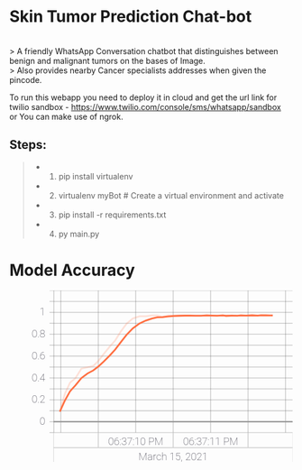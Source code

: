 # Skin Tumor Prediction Chat-bot
</br>
> A friendly WhatsApp Conversation  chatbot that distinguishes  between benign and malignant tumors on the bases of Image.<br>
> Also provides nearby Cancer specialists addresses when given the pincode.<br>

To run this webapp you need to deploy it in cloud and get the url link for twilio sandbox - https://www.twilio.com/console/sms/whatsapp/sandbox <br>
or You can make use of ngrok.<br>
## Steps:
>* 1) pip install virtualenv
>* 2) virtualenv myBot # Create a virtual environment and activate 
>* 3) pip install -r requirements.txt
>* 4) py main.py

# Model Accuracy 
<svg viewBox="0 0 330 200" xmlns="http://www.w3.org/2000/svg"><g><g><g><g><g><line x1="51.53200149536133" y1="165.1039981842041" x2="46.53200149536133" y2="165.1039981842041" style="visibility: inherit;" fill="rgb(0, 0, 0)" stroke="rgb(204, 204, 204)" stroke-width="1px"></line><line x1="51.53200149536133" y1="152.40369063157303" x2="46.53200149536133" y2="152.40369063157303" style="visibility: inherit;" fill="rgb(0, 0, 0)" stroke="rgb(204, 204, 204)" stroke-width="1px"></line><line x1="51.53200149536133" y1="139.70338307894193" x2="46.53200149536133" y2="139.70338307894193" style="visibility: inherit;" fill="rgb(0, 0, 0)" stroke="rgb(204, 204, 204)" stroke-width="1px"></line><line x1="51.53200149536133" y1="127.00307552631084" x2="46.53200149536133" y2="127.00307552631084" style="visibility: inherit;" fill="rgb(0, 0, 0)" stroke="rgb(204, 204, 204)" stroke-width="1px"></line><line x1="51.53200149536133" y1="114.30276797367976" x2="46.53200149536133" y2="114.30276797367976" style="visibility: inherit;" fill="rgb(0, 0, 0)" stroke="rgb(204, 204, 204)" stroke-width="1px"></line><line x1="51.53200149536133" y1="101.60246042104869" x2="46.53200149536133" y2="101.60246042104869" style="visibility: inherit;" fill="rgb(0, 0, 0)" stroke="rgb(204, 204, 204)" stroke-width="1px"></line><line x1="51.53200149536133" y1="88.9021528684176" x2="46.53200149536133" y2="88.9021528684176" style="visibility: inherit;" fill="rgb(0, 0, 0)" stroke="rgb(204, 204, 204)" stroke-width="1px"></line><line x1="51.53200149536133" y1="76.20184531578651" x2="46.53200149536133" y2="76.20184531578651" style="visibility: inherit;" fill="rgb(0, 0, 0)" stroke="rgb(204, 204, 204)" stroke-width="1px"></line><line x1="51.53200149536133" y1="63.50153776315543" x2="46.53200149536133" y2="63.50153776315543" style="visibility: inherit;" fill="rgb(0, 0, 0)" stroke="rgb(204, 204, 204)" stroke-width="1px"></line><line x1="51.53200149536133" y1="50.801230210524345" x2="46.53200149536133" y2="50.801230210524345" style="visibility: inherit;" fill="rgb(0, 0, 0)" stroke="rgb(204, 204, 204)" stroke-width="1px"></line><line x1="51.53200149536133" y1="38.100922657893264" x2="46.53200149536133" y2="38.100922657893264" style="visibility: inherit;" fill="rgb(0, 0, 0)" stroke="rgb(204, 204, 204)" stroke-width="1px"></line><line x1="51.53200149536133" y1="25.400615105262172" x2="46.53200149536133" y2="25.400615105262172" style="visibility: inherit;" fill="rgb(0, 0, 0)" stroke="rgb(204, 204, 204)" stroke-width="1px"></line><line x1="51.53200149536133" y1="12.700307552631076" x2="46.53200149536133" y2="12.700307552631076" style="visibility: inherit;" fill="rgb(0, 0, 0)" stroke="rgb(204, 204, 204)" stroke-width="1px"></line><line x1="51.53200149536133" y1="0" x2="46.53200149536133" y2="0" style="visibility: inherit;" fill="rgb(0, 0, 0)" stroke="rgb(204, 204, 204)" stroke-width="1px"></line></g><g transform="translate(41.53200149536133, 0)"><text style="text-anchor: end; visibility: hidden; font-family: Roboto, sans-serif; font-size: 12px; font-weight: 200;" x="0" y="165.1039981842041" dx="0em" dy="0.3em" fill="rgb(50, 49, 63)" stroke="none" stroke-width="1px">-0.1</text><text style="text-anchor: end; visibility: inherit; font-family: Roboto, sans-serif; font-size: 12px; font-weight: 200;" x="0" y="152.40369063157303" dx="0em" dy="0.3em" fill="rgb(50, 49, 63)" stroke="none" stroke-width="1px">0</text><text style="text-anchor: end; visibility: hidden; font-family: Roboto, sans-serif; font-size: 12px; font-weight: 200;" x="0" y="139.70338307894193" dx="0em" dy="0.3em" fill="rgb(50, 49, 63)" stroke="none" stroke-width="1px">0.1</text><text style="text-anchor: end; visibility: inherit; font-family: Roboto, sans-serif; font-size: 12px; font-weight: 200;" x="0" y="127.00307552631084" dx="0em" dy="0.3em" fill="rgb(50, 49, 63)" stroke="none" stroke-width="1px">0.2</text><text style="text-anchor: end; visibility: hidden; font-family: Roboto, sans-serif; font-size: 12px; font-weight: 200;" x="0" y="114.30276797367976" dx="0em" dy="0.3em" fill="rgb(50, 49, 63)" stroke="none" stroke-width="1px">0.3</text><text style="text-anchor: end; visibility: inherit; font-family: Roboto, sans-serif; font-size: 12px; font-weight: 200;" x="0" y="101.60246042104869" dx="0em" dy="0.3em" fill="rgb(50, 49, 63)" stroke="none" stroke-width="1px">0.4</text><text style="text-anchor: end; visibility: hidden; font-family: Roboto, sans-serif; font-size: 12px; font-weight: 200;" x="0" y="88.9021528684176" dx="0em" dy="0.3em" fill="rgb(50, 49, 63)" stroke="none" stroke-width="1px">0.5</text><text style="text-anchor: end; visibility: inherit; font-family: Roboto, sans-serif; font-size: 12px; font-weight: 200;" x="0" y="76.20184531578651" dx="0em" dy="0.3em" fill="rgb(50, 49, 63)" stroke="none" stroke-width="1px">0.6</text><text style="text-anchor: end; visibility: hidden; font-family: Roboto, sans-serif; font-size: 12px; font-weight: 200;" x="0" y="63.50153776315543" dx="0em" dy="0.3em" fill="rgb(50, 49, 63)" stroke="none" stroke-width="1px">0.7</text><text style="text-anchor: end; visibility: inherit; font-family: Roboto, sans-serif; font-size: 12px; font-weight: 200;" x="0" y="50.801230210524345" dx="0em" dy="0.3em" fill="rgb(50, 49, 63)" stroke="none" stroke-width="1px">0.8</text><text style="text-anchor: end; visibility: hidden; font-family: Roboto, sans-serif; font-size: 12px; font-weight: 200;" x="0" y="38.100922657893264" dx="0em" dy="0.3em" fill="rgb(50, 49, 63)" stroke="none" stroke-width="1px">0.9</text><text style="text-anchor: end; visibility: inherit; font-family: Roboto, sans-serif; font-size: 12px; font-weight: 200;" x="0" y="25.400615105262172" dx="0em" dy="0.3em" fill="rgb(50, 49, 63)" stroke="none" stroke-width="1px">1</text><text style="text-anchor: end; visibility: hidden; font-family: Roboto, sans-serif; font-size: 12px; font-weight: 200;" x="0" y="12.700307552631076" dx="0em" dy="0.3em" fill="rgb(50, 49, 63)" stroke="none" stroke-width="1px">1.1</text><text style="text-anchor: end; visibility: hidden; font-family: Roboto, sans-serif; font-size: 12px; font-weight: 200;" x="0" y="0" dx="0em" dy="0.3em" fill="rgb(50, 49, 63)" stroke="none" stroke-width="1px">1.2</text></g><line x1="51.53200149536133" y1="0" x2="51.53200149536133" y2="165.1039981842041" fill="rgb(0, 0, 0)" stroke="rgb(204, 204, 204)" stroke-width="1px"></line></g></g><g transform="translate(51, 0)" clip-path="url(#clip_0)"><clipPath id="clip_0"><rect width="278" height="165"></rect></clipPath><g><g><g><line x1="8.702124953269958" y1="0" x2="8.702124953269958" y2="165.1039981842041" fill="rgb(0, 0, 0)" stroke="rgb(60, 60, 60)" stroke-width="1px" opacity="0.25"></line><line x1="52.21274971961975" y1="0" x2="52.21274971961975" y2="165.1039981842041" fill="rgb(0, 0, 0)" stroke="rgb(60, 60, 60)" stroke-width="1px" opacity="0.25"></line><line x1="95.72337448596954" y1="0" x2="95.72337448596954" y2="165.1039981842041" fill="rgb(0, 0, 0)" stroke="rgb(60, 60, 60)" stroke-width="1px" opacity="0.25"></line><line x1="139.23399925231934" y1="0" x2="139.23399925231934" y2="165.1039981842041" fill="rgb(0, 0, 0)" stroke="rgb(60, 60, 60)" stroke-width="1px" opacity="0.25"></line><line x1="182.74462401866913" y1="0" x2="182.74462401866913" y2="165.1039981842041" fill="rgb(0, 0, 0)" stroke="rgb(60, 60, 60)" stroke-width="1px" opacity="0.25"></line><line x1="226.25524878501892" y1="0" x2="226.25524878501892" y2="165.1039981842041" fill="rgb(0, 0, 0)" stroke="rgb(60, 60, 60)" stroke-width="1px" opacity="0.25"></line><line x1="269.7658735513687" y1="0" x2="269.7658735513687" y2="165.1039981842041" fill="rgb(0, 0, 0)" stroke="rgb(60, 60, 60)" stroke-width="1px" opacity="0.25"></line></g><g><line x1="0" y1="165.1039981842041" x2="278.4679985046387" y2="165.1039981842041" fill="rgb(0, 0, 0)" stroke="rgb(60, 60, 60)" stroke-width="1px" opacity="0.25"></line><line x1="0" y1="152.40369063157303" x2="278.4679985046387" y2="152.40369063157303" fill="rgb(0, 0, 0)" stroke="rgb(60, 60, 60)" stroke-width="1px" opacity="0.25"></line><line x1="0" y1="139.70338307894193" x2="278.4679985046387" y2="139.70338307894193" fill="rgb(0, 0, 0)" stroke="rgb(60, 60, 60)" stroke-width="1px" opacity="0.25"></line><line x1="0" y1="127.00307552631084" x2="278.4679985046387" y2="127.00307552631084" fill="rgb(0, 0, 0)" stroke="rgb(60, 60, 60)" stroke-width="1px" opacity="0.25"></line><line x1="0" y1="114.30276797367976" x2="278.4679985046387" y2="114.30276797367976" fill="rgb(0, 0, 0)" stroke="rgb(60, 60, 60)" stroke-width="1px" opacity="0.25"></line><line x1="0" y1="101.60246042104869" x2="278.4679985046387" y2="101.60246042104869" fill="rgb(0, 0, 0)" stroke="rgb(60, 60, 60)" stroke-width="1px" opacity="0.25"></line><line x1="0" y1="88.9021528684176" x2="278.4679985046387" y2="88.9021528684176" fill="rgb(0, 0, 0)" stroke="rgb(60, 60, 60)" stroke-width="1px" opacity="0.25"></line><line x1="0" y1="76.20184531578651" x2="278.4679985046387" y2="76.20184531578651" fill="rgb(0, 0, 0)" stroke="rgb(60, 60, 60)" stroke-width="1px" opacity="0.25"></line><line x1="0" y1="63.50153776315543" x2="278.4679985046387" y2="63.50153776315543" fill="rgb(0, 0, 0)" stroke="rgb(60, 60, 60)" stroke-width="1px" opacity="0.25"></line><line x1="0" y1="50.801230210524345" x2="278.4679985046387" y2="50.801230210524345" fill="rgb(0, 0, 0)" stroke="rgb(60, 60, 60)" stroke-width="1px" opacity="0.25"></line><line x1="0" y1="38.100922657893264" x2="278.4679985046387" y2="38.100922657893264" fill="rgb(0, 0, 0)" stroke="rgb(60, 60, 60)" stroke-width="1px" opacity="0.25"></line><line x1="0" y1="25.400615105262172" x2="278.4679985046387" y2="25.400615105262172" fill="rgb(0, 0, 0)" stroke="rgb(60, 60, 60)" stroke-width="1px" opacity="0.25"></line><line x1="0" y1="12.700307552631076" x2="278.4679985046387" y2="12.700307552631076" fill="rgb(0, 0, 0)" stroke="rgb(60, 60, 60)" stroke-width="1px" opacity="0.25"></line><line x1="0" y1="0" x2="278.4679985046387" y2="0" fill="rgb(0, 0, 0)" stroke="rgb(60, 60, 60)" stroke-width="1px" opacity="0.25"></line></g></g></g><g><g><line x1="0" y1="152.40369063157303" x2="278.4679985046387" y2="152.40369063157303" fill="rgb(0, 0, 0)" stroke="rgb(153, 153, 153)" stroke-width="1.5px"></line></g></g><g><g><line x1="-140610121042.35437" y1="0" x2="-140610121042.35437" y2="165.1039981842041" fill="rgb(0, 0, 0)" stroke="rgb(153, 153, 153)" stroke-width="1.5px"></line></g></g><g><g><g><g><g><path style="fill: none;" stroke="rgb(255, 112, 67)" stroke-width="2px" d="M7.5708487093448635,140.67248328905583L13.488293677568436,127.60238815201217L19.405738645792006,117.09556654114694L25.671268612146378,110.1162119591372L32.632968574762344,101.68939293358446L39.68168978691101,96.43117963892466L46.38232600092888,92.80809301047748L52.125728470087054,88.41769179865919L58.478279685974115,82.53355848989824L65.5270008981228,75.55180215468224L71.87955211400985,68.52317149451683L78.23210332989693,60.233028495457766L85.01976079344749,51.593325773803556L92.32954575419426,43.96655805827825L100.07443696260452,38.373739057410695L107.2972006738186,35.0197311139019L114.60698563456535,32.59982321720163L120.87251560091973,31.148140655931982L127.13804556727409,30.889325394113L133.75166053175926,30.12196133885115L140.01719049811362,29.661560861957202L146.28272046446799,29.385327039766718L152.80931417942045,29.219589073406254L159.16186539530753,29.120147131278923L165.3403741121292,29.264502709368642L171.60590407848358,29.351115793561497L178.21951904296876,28.99504038037172L184.48504900932312,29.1894383677959L190.4895152270794,29.306077083848063L197.01610894203188,28.968017444247227L200.75802267193794,29.377244402789383L207.3716376364231,29.214740787169546L213.81121010184287,29.321258497582352L217.90120882987975,28.977126357364202L223.99269629716872,29.17868983807778L230.9543962597847,28.89158516855992L237.56801122426987,29.127365122789286L241.39694620370864,28.860790341358314L247.14034867286682,28.904868363342203L251.23034740090372,28.9313151764697L254.97226113080978,28.947183264323574" fill="none"></path></g></g></g></g><g opacity="0.2"><g><g><g><path style="fill: none;" stroke="rgb(255, 112, 67)" stroke-width="2px" d="M7.5708487093448635,140.67248328905583L13.488293677568436,119.760331069786L19.405738645792006,107.00901779471631L25.671268612146378,101.90849097069379L32.632968574762344,90.6873380138228L39.68168978691101,89.15717769562409L46.38232600092888,87.62702116241196L52.125728470087054,82.01644468397647L58.478279685974115,73.85560479352972L65.5270008981228,65.1847076786968L71.87955211400985,58.04397466704919L78.23210332989693,47.84292858897735L85.01976079344749,38.661981819731444L92.32954575419426,32.541348116909774L100.07443696260452,29.991084704898512L107.2972006738186,29.991084704898512L114.60698563456535,28.970985396072567L120.87251560091973,28.970985396072567L127.13804556727409,30.501141929284685L133.75166053175926,28.970985396072567L140.01719049811362,28.970985396072567L146.28272046446799,28.970985396072567L152.80931417942045,28.970985396072567L159.16186539530753,28.970985396072567L165.3403741121292,29.48103505048553L171.60590407848358,29.48103505048553L178.21951904296876,28.460928171686394L184.48504900932312,29.48103505048553L190.4895152270794,29.48103505048553L197.01610894203188,28.460928171686394L200.75802267193794,29.991084704898512L207.3716376364231,28.970985396072567L213.81121010184287,29.48103505048553L217.90120882987975,28.460928171686394L223.99269629716872,29.48103505048553L230.9543962597847,28.460928171686394L237.56801122426987,29.48103505048553L241.39694620370864,28.460928171686394L247.14034867286682,28.970985396072567L251.23034740090372,28.970985396072567L254.97226113080978,28.970985396072567" fill="none"></path></g></g></g></g></g></g><g transform="translate(51, 165)" clip-path="url(#clip_1)"><clipPath id="clip_1"><rect width="278" height="34"></rect></clipPath><g><g visibility="inherit"><g><g transform="translate(26.106374859809875,0)" style="visibility: hidden;"><text transform="translate(0,14.44800090789795)" style="text-anchor: middle; font-family: Roboto, sans-serif; font-size: 12px; font-weight: 200;" fill="rgb(50, 49, 63)" stroke="none" stroke-width="1px">06:37:09 PM</text></g><g transform="translate(95.72337448596954,0)" style="visibility: inherit;"><text transform="translate(0,14.44800090789795)" style="text-anchor: middle; font-family: Roboto, sans-serif; font-size: 12px; font-weight: 200;" fill="rgb(50, 49, 63)" stroke="none" stroke-width="1px">06:37:10 PM</text></g><g transform="translate(182.74462401866913,0)" style="visibility: inherit;"><text transform="translate(0,14.44800090789795)" style="text-anchor: middle; font-family: Roboto, sans-serif; font-size: 12px; font-weight: 200;" fill="rgb(50, 49, 63)" stroke="none" stroke-width="1px">06:37:11 PM</text></g><g transform="translate(252.3616236448288,0)" style="visibility: hidden;"><text transform="translate(0,14.44800090789795)" style="text-anchor: middle; font-family: Roboto, sans-serif; font-size: 12px; font-weight: 200;" fill="rgb(50, 49, 63)" stroke="none" stroke-width="1px">06:37:12 PM</text></g></g><g><line x1="0" y1="0" x2="0" y2="17.44800090789795" fill="rgb(0, 0, 0)" stroke="rgb(204, 204, 204)" stroke-width="1px"></line><line x1="52.21274971961975" y1="0" x2="52.21274971961975" y2="17.44800090789795" fill="rgb(0, 0, 0)" stroke="rgb(204, 204, 204)" stroke-width="1px"></line><line x1="139.23399925231934" y1="0" x2="139.23399925231934" y2="17.44800090789795" fill="rgb(0, 0, 0)" stroke="rgb(204, 204, 204)" stroke-width="1px"></line><line x1="226.25524878501892" y1="0" x2="226.25524878501892" y2="17.44800090789795" fill="rgb(0, 0, 0)" stroke="rgb(204, 204, 204)" stroke-width="1px"></line><line x1="278.4679985046387" y1="0" x2="278.4679985046387" y2="17.44800090789795" fill="rgb(0, 0, 0)" stroke="rgb(204, 204, 204)" stroke-width="1px"></line></g><line style="visibility: inherit;" x1="0" y1="0" x2="278.4679985046387" y2="0" fill="rgb(0, 0, 0)" stroke="rgb(204, 204, 204)" stroke-width="1px"></line></g><g visibility="inherit"><g><g transform="translate(139.23399925231934,0)" style="visibility: inherit;"><text transform="translate(0,31.8960018157959)" style="text-anchor: middle; font-family: Roboto, sans-serif; font-size: 12px; font-weight: 200;" fill="rgb(50, 49, 63)" stroke="none" stroke-width="1px">March 15, 2021</text></g></g><g><line x1="0" y1="17.44800090789795" x2="0" y2="34.8960018157959" fill="rgb(0, 0, 0)" stroke="rgb(204, 204, 204)" stroke-width="1px"></line><line x1="278.4679985046387" y1="17.44800090789795" x2="278.4679985046387" y2="34.8960018157959" fill="rgb(0, 0, 0)" stroke="rgb(204, 204, 204)" stroke-width="1px"></line></g><line style="visibility: inherit;" x1="0" y1="17.44800090789795" x2="278.4679985046387" y2="17.44800090789795" fill="rgb(0, 0, 0)" stroke="rgb(204, 204, 204)" stroke-width="1px"></line></g></g></g></g></g></svg>
